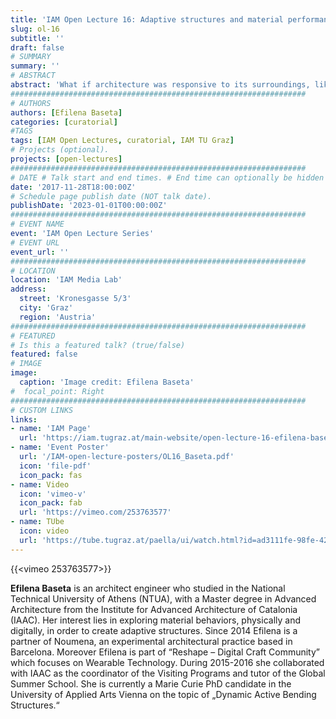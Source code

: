 ```yaml
---
title: 'IAM Open Lecture 16: Adaptive structures and material performance'
slug: ol-16
subtitle: ''
draft: false
# SUMMARY
summary: ''
# ABSTRACT 
abstract: 'What if architecture was responsive to its surroundings, like living beings, instead of being a static foreign body that cannot evolve with its environment? Which would be the design principles of a new kind of architecture in this framework and from which materials would it be made of? Material engineering is nowadays a growing field and scientists are not only able to invent new materials but also to discover new properties of existing ones. Design applications of such materialities have been mostly developed in academia in the form of demonstrative prototypes, that vary from wearables, to small scale artistic installations. In architecture, the few experimental projects that have been realized, focus mostly on adaptive envelope skins or room separators, but no self-standing adaptive structure has been developed due to the difficulties of scaling up material properties. This lecture will focus on experimental prototypes of adaptive structures based on material intelligence, eliminating the use of electronics and active mechanical parts.'
##################################################################
# AUTHORS 
authors: [Efilena Baseta]
categories: [curatorial]
#TAGS
tags: [IAM Open Lectures, curatorial, IAM TU Graz]
# Projects (optional).
projects: [open-lectures]
##################################################################
# DATE # Talk start and end times. # End time can optionally be hidden by prefixing the line with `#`.
date: '2017-11-28T18:00:00Z'
# Schedule page publish date (NOT talk date).
publishDate: '2023-01-01T00:00:00Z'
##################################################################
# EVENT NAME 
event: 'IAM Open Lecture Series'
# EVENT URL 
event_url: ''
##################################################################
# LOCATION 
location: 'IAM Media Lab'
address:
  street: 'Kronesgasse 5/3'
  city: 'Graz'
  region: 'Austria'
##################################################################
# FEATURED
# Is this a featured talk? (true/false)
featured: false
# IMAGE 
image:
  caption: 'Image credit: Efilena Baseta'
#  focal_point: Right
##################################################################
# CUSTOM LINKS 
links:
- name: 'IAM Page'
  url: 'https://iam.tugraz.at/main-website/open-lecture-16-efilena-baseta-adaptive-structures-and-material-performance/'
- name: 'Event Poster'
  url: '/IAM-open-lecture-posters/OL16_Baseta.pdf'
  icon: 'file-pdf'
  icon_pack: fas
- name: Video
  icon: 'vimeo-v'
  icon_pack: fab
  url: 'https://vimeo.com/253763577'
- name: TUbe
  icon: video
  url: 'https://tube.tugraz.at/paella/ui/watch.html?id=ad3111fe-98fe-425f-afbd-712748559689'
---
```


{{<vimeo 253763577>}}

**Efilena Baseta** is an architect engineer who studied in the National Technical University of Athens (NTUA), with a Master degree in Advanced Architecture from the Institute for Advanced Architecture of Catalonia (IAAC). Her interest lies in exploring material behaviors, physically and digitally, in order to create adaptive structures. Since 2014 Efilena is a partner of Noumena, an experimental architectural practice based in Barcelona. Moreover Efilena is part of “Reshape – Digital Craft Community” which focuses on Wearable Technology. During 2015-2016 she collaborated with IAAC as the coordinator of the Visiting Programs and tutor of the Global Summer School. She is currently a Marie Curie PhD candidate in the University of Applied Arts Vienna on the topic of „Dynamic Active Bending Structures.“
<!--
IAM Open Lecture #16
Efilena Baseta
Adaptive structures and material performance
18:00 Tuesday 28 November 2017
IAM Media Lab, Kronesgasse 5/3

Event poster https://iam.tugraz.at/wp-content/uploads/2017/11/OL_16_Baseta.pdf

Original post: https://iam.tugraz.at/2017/11/ol15-baseta/
-->